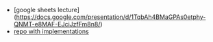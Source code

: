 - [google sheets lecture]
(https://docs.google.com/presentation/d/1TqbAh4BMaGPAs0etphy-QNMT-e8MAF-EJciJzfFm8n8/)
- [repo with implementations](https://github.com/Joelino/das-recommenders/)